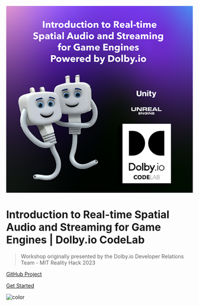 <!-- _coverpage.md -->
<!-- background image -->
![](content/assets/workshop-image-cover.png)


# Introduction to Real-time Spatial Audio and Streaming for Game Engines | Dolby.io CodeLab

> Workshop originally presented by the Dolby.io Developer Relations Team - MIT Reality Hack 2023


[GitHub Project](https://github.com/dolbyio-samples/workshop-game-engines.git)


[Get Started](#introduction-real-time-spatial-audio-and-streaming-for-game-engines)

<!-- background color -->

![color](#d6e5f8)
